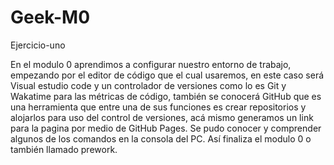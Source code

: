 # Geek-M0
Ejercicio-uno

En el modulo 0 aprendimos a configurar nuestro entorno de trabajo, empezando por el editor de código que el cual usaremos, en este caso será Visual estudio code y un controlador de versiones como lo es Git y Wakatime para las métricas de código, también se conocerá GitHub que es una herramienta que entre una de sus funciones es crear repositorios y alojarlos para uso del control de versiones, acá mismo generamos un link para la pagina por medio de GitHub Pages. Se pudo conocer y comprender algunos de los comandos en la consola del PC. Así finaliza el modulo 0 o también llamado prework.
